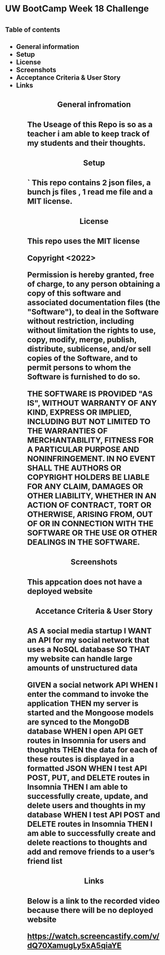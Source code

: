 # <h1>UW BootCamp Week 18 Challenge<h1> 

<h2>Table of contents<h2>

<ul>
    <li>General information
    <li>Setup 
    <li>License
    <li>Screenshots
    <li>Acceptance Criteria & User Story
    <li>Links
<ul>

<h3><p align="center">General infromation<h3>
    The Useage of this Repo is so as a teacher i am able to keep track of my students and their thoughts.
    </p>

<h3><p align="center">Setup<h3>`
    This repo contains 2 json files, a bunch js files , 1 read me file and a MIT license.
    
<h3><p align="center">License<h3>
This repo uses the MIT license 

Copyright <2022> <MIT HOLDER>

Permission is hereby granted, free of charge, to any person obtaining a copy of this
software and associated documentation files (the "Software"), to deal in the Software
without restriction, including without limitation the rights to use, copy, modify,
merge, publish, distribute, sublicense, and/or sell copies of the Software, and to
permit persons to whom the Software is furnished to do so.

THE SOFTWARE IS PROVIDED "AS IS", WITHOUT WARRANTY OF ANY KIND, EXPRESS OR IMPLIED,
INCLUDING BUT NOT LIMITED TO THE WARRANTIES OF MERCHANTABILITY, FITNESS FOR A
PARTICULAR PURPOSE AND NONINFRINGEMENT. IN NO EVENT SHALL THE AUTHORS OR COPYRIGHT
HOLDERS BE LIABLE FOR ANY CLAIM, DAMAGES OR OTHER LIABILITY, WHETHER IN AN ACTION
OF CONTRACT, TORT OR OTHERWISE, ARISING FROM, OUT OF OR IN CONNECTION WITH THE
SOFTWARE OR THE USE OR OTHER DEALINGS IN THE SOFTWARE.

<h3><p align="center">Screenshots<h3>
This appcation does not have a deployed website


<h3><p align="center">Accetance Criteria & User Story<h3>
AS A social media startup
I WANT an API for my social network that uses a NoSQL database
SO THAT my website can handle large amounts of unstructured data

GIVEN a social network API
WHEN I enter the command to invoke the application
THEN my server is started and the Mongoose models are synced to the MongoDB database
WHEN I open API GET routes in Insomnia for users and thoughts
THEN the data for each of these routes is displayed in a formatted JSON
WHEN I test API POST, PUT, and DELETE routes in Insomnia
THEN I am able to successfully create, update, and delete users and thoughts in my database
WHEN I test API POST and DELETE routes in Insomnia
THEN I am able to successfully create and delete reactions to thoughts and add and remove friends to a user’s friend list
</p>

<h3><p align="center">Links<h3>
Below is a link to the recorded video because there will be no deployed website

https://watch.screencastify.com/v/dQ70XamugLy5xA5qiaYE